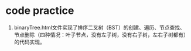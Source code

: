 # code practice
1. binaryTree.html文件实现了排序二叉树（BST）的创建、遍历、节点查找、节点删除（四种情况：叶子节点，没有左子树，没有右子树，左右子树都有）的代码实现。
